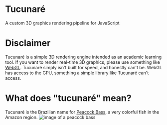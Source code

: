 # Tucunaré
A custom 3D graphics rendering pipeline for JavaScript

# Disclaimer
Tucunaré is a simple 3D rendering engine intended as an academic learning tool. If you want to render real-time 3D graphics, please use something like [WebGL](https://get.webgl.org/). Tucunaré simply isn't built for speed, and honestly can't be. WebGL has access to the GPU, something a simple library like Tucunaré can't access.

# What does "tucunaré" mean?
Tucunaré is the Brazilian name for [Peacock Bass](https://en.wikipedia.org/wiki/Peacock_bass), a very colorful fish in the Amazon region. ![image of a peacock bass](https://upload.wikimedia.org/wikipedia/commons/e/ef/Peacock_bass.jpg)
